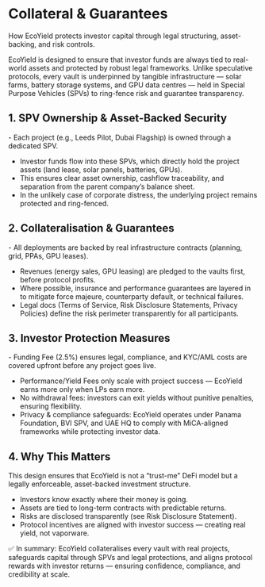 # Collateral & Guarantees

How EcoYield protects investor capital through legal structuring,
asset-backing, and risk controls.

EcoYield is designed to ensure that investor funds are always tied to
real-world assets and protected by robust legal frameworks. Unlike
speculative protocols, every vault is underpinned by tangible
infrastructure — solar farms, battery storage systems, and GPU data
centres — held in Special Purpose Vehicles (SPVs) to ring-fence risk and
guarantee transparency.

## 1. SPV Ownership & Asset-Backed Security

\- Each project (e.g., Leeds Pilot, Dubai Flagship) is owned through a
dedicated SPV.  
- Investor funds flow into these SPVs, which directly hold the project
assets (land lease, solar panels, batteries, GPUs).  
- This ensures clear asset ownership, cashflow traceability, and
separation from the parent company’s balance sheet.  
- In the unlikely case of corporate distress, the underlying project
remains protected and ring-fenced.

## 2. Collateralisation & Guarantees

\- All deployments are backed by real infrastructure contracts
(planning, grid, PPAs, GPU leases).  
- Revenues (energy sales, GPU leasing) are pledged to the vaults first,
before protocol profits.  
- Where possible, insurance and performance guarantees are layered in to
mitigate force majeure, counterparty default, or technical failures.  
- Legal docs (Terms of Service, Risk Disclosure Statements, Privacy
Policies) define the risk perimeter transparently for all participants.

## 3. Investor Protection Measures

\- Funding Fee (2.5%) ensures legal, compliance, and KYC/AML costs are
covered upfront before any project goes live.  
- Performance/Yield Fees only scale with project success — EcoYield
earns more only when LPs earn more.  
- No withdrawal fees: investors can exit yields without punitive
penalties, ensuring flexibility.  
- Privacy & compliance safeguards: EcoYield operates under Panama
Foundation, BVI SPV, and UAE HQ to comply with MiCA-aligned frameworks
while protecting investor data.

## 4. Why This Matters

This design ensures that EcoYield is not a “trust-me” DeFi model but a
legally enforceable, asset-backed investment structure.  
- Investors know exactly where their money is going.  
- Assets are tied to long-term contracts with predictable returns.  
- Risks are disclosed transparently (see Risk Disclosure Statement).  
- Protocol incentives are aligned with investor success — creating real
yield, not vaporware.

✅ In summary: EcoYield collateralises every vault with real projects,
safeguards capital through SPVs and legal protections, and aligns
protocol rewards with investor returns — ensuring confidence,
compliance, and credibility at scale.
